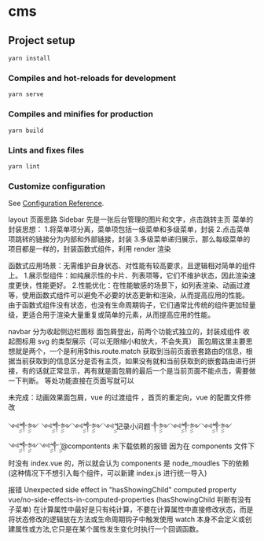 # cms

## Project setup

```
yarn install
```

### Compiles and hot-reloads for development

```
yarn serve
```

### Compiles and minifies for production

```
yarn build
```

### Lints and fixes files

```
yarn lint
```

### Customize configuration

See [Configuration Reference](https://cli.vuejs.org/config/).

layout 页面思路
Sidebar 先是一张后台管理的图片和文字，点击跳转主页
菜单的封装思想： 1.将菜单项分离，菜单项包括一级菜单和多级菜单，封装 2.点击菜单项跳转的链接分为内部和外部链接，封装 3.多级菜单递归展示，那么每级菜单的项目都是一样的，封装函数式组件，利用 render 渲染

函数式应用场景：无需维护自身状态、对性能有较高要求，且逻辑相对简单的组件上。 1.展示型组件：如纯展示性的卡片、列表项等，它们不维护状态，因此渲染速度更快，性能更好。 2.性能优化：在性能敏感的场景下，如列表渲染、动画过渡等，使用函数式组件可以避免不必要的状态更新和渲染，从而提高应用的性能。
由于函数式组件没有状态，也没有生命周期钩子，它们通常比传统的组件更加轻量级，更适合用于渲染大量重复或简单的元素，从而提高应用的性能。

navbar 分为收起侧边栏图标 面包屑登出，前两个功能式独立的，封装成组件
收起图标用 svg 的类型展示（可以无限缩小和放大，不会失真）
面包屑这里主要思想就是两个，一个是利用$this.route.match 获取到当前页面嵌套路由的信息，根据当前获取到的信息区分是否有主页，如果没有就和当前获取到的嵌套路由进行拼接，有的话就正常显示，再有就是面包屑的最后一个是当前页面不能点击，需要做一下判断。
等处功能直接在页面写就可以

未完成：动画效果面包屑，vue 的过渡组件 ，首页的重定向，vue 的配置文件修改

༺ۣۣۖۖ༒ۣۣۖ༻ ༺ۣۣۖۖ༒ۣۣۖ༻༺ۣۣۖۖ༒ۣۣۖ༻༺ۣۣۖۖ 记录小问题༒ۣۣۖ༻༺ۣۣۖۖ༒ۣۣۖ༻༺ۣۣۖۖ༒ۣۣۖ༻༺ۣۣۖۖ༒ۣۣۖ༻༺ۣۣۖ༒ۣۣۖ
@compontents 未下载依赖的报错 因为在 components 文件下时没有 index.vue 的，所以就会认为 components 是 node_moudles 下的依赖(这种情况下不想引入每个组件，可以新建 index.js 进行统一导入)

报错 Unexpected side effect in "hasShowingChild" computed property vue/no-side-effects-in-computed-properties (hasShowingChild 判断有没有子菜单)
在计算属性中最好是只有纯计算，不要在计算属性中直接修改状态，而是将状态修改的逻辑放在方法或生命周期钩子中触发使用
watch 本身不会定义或创建属性或方法,它只是在某个属性发生变化时执行一个回调函数。
